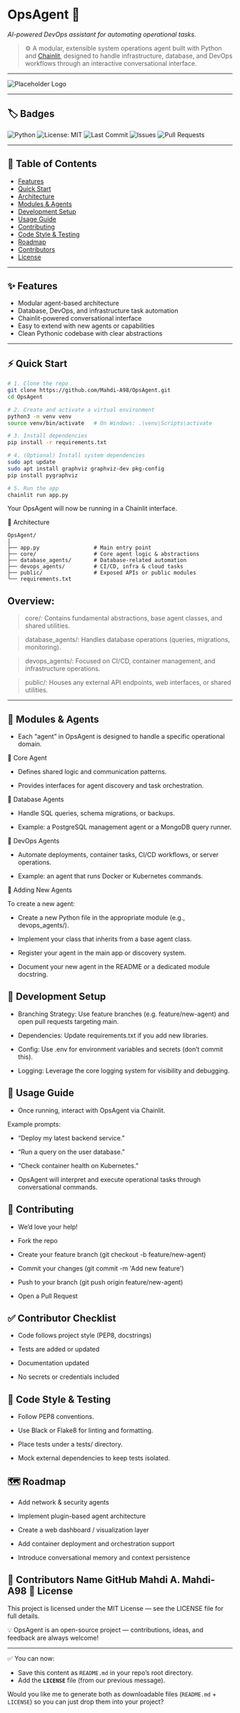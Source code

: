 # OpsAgent 🚀  
*AI-powered DevOps assistant for automating operational tasks.*

> ⚙️ A modular, extensible system operations agent built with Python and [Chainlit](https://www.chainlit.io/), designed to handle infrastructure, database, and DevOps workflows through an interactive conversational interface.

---

![Placeholder Logo](https://via.placeholder.com/800x200?text=OpsAgent+Logo+Coming+Soon)

---

## 🏷️ Badges

![Python](https://img.shields.io/badge/Python-3.10%2B-blue)
![License: MIT](https://img.shields.io/badge/License-MIT-green.svg)
![Last Commit](https://img.shields.io/github/last-commit/Mahdi-A98/OpsAgent)
![Issues](https://img.shields.io/github/issues/Mahdi-A98/OpsAgent)
![Pull Requests](https://img.shields.io/github/issues-pr/Mahdi-A98/OpsAgent)

---

## 📘 Table of Contents
- [Features](#features)
- [Quick Start](#quick-start)
- [Architecture](#architecture)
- [Modules & Agents](#modules--agents)
- [Development Setup](#development-setup)
- [Usage Guide](#usage-guide)
- [Contributing](#contributing)
- [Code Style & Testing](#code-style--testing)
- [Roadmap](#roadmap)
- [Contributors](#contributors)
- [License](#license)

---

## ✨ Features

- Modular agent-based architecture  
- Database, DevOps, and infrastructure task automation  
- Chainlit-powered conversational interface  
- Easy to extend with new agents or capabilities  
- Clean Pythonic codebase with clear abstractions  

---

## ⚡ Quick Start

```bash
# 1. Clone the repo
git clone https://github.com/Mahdi-A98/OpsAgent.git
cd OpsAgent

# 2. Create and activate a virtual environment
python3 -m venv venv
source venv/bin/activate   # On Windows: .\venv\Scripts\activate

# 3. Install dependencies
pip install -r requirements.txt

# 4. (Optional) Install system dependencies
sudo apt update
sudo apt install graphviz graphviz-dev pkg-config
pip install pygraphviz

# 5. Run the app
chainlit run app.py
```

Your OpsAgent will now be running in a Chainlit interface.

🧩 Architecture
```
OpsAgent/
│
├── app.py                 # Main entry point
├── core/                  # Core agent logic & abstractions
├── database_agents/       # Database-related automation
├── devops_agents/         # CI/CD, infra & cloud tasks
├── public/                # Exposed APIs or public modules
└── requirements.txt
```

Overview:
---
> core/: Contains fundamental abstractions, base agent classes, and shared utilities.

>database_agents/: Handles database operations (queries, migrations, monitoring).

>devops_agents/: Focused on CI/CD, container management, and infrastructure operations.

>public/: Houses any external API endpoints, web interfaces, or shared utilities.
---

🧠 Modules & Agents
---
- Each “agent” in OpsAgent is designed to handle a specific operational domain.

🔹 Core Agent

- Defines shared logic and communication patterns.

- Provides interfaces for agent discovery and task orchestration.

🔹 Database Agents

- Handle SQL queries, schema migrations, or backups.

- Example: a PostgreSQL management agent or a MongoDB query runner.

🔹 DevOps Agents

- Automate deployments, container tasks, CI/CD workflows, or server operations.

- Example: an agent that runs Docker or Kubernetes commands.

🔹 Adding New Agents

To create a new agent:

- Create a new Python file in the appropriate module (e.g., devops_agents/).

- Implement your class that inherits from a base agent class.

- Register your agent in the main app or discovery system.

- Document your new agent in the README or a dedicated module docstring.

## 🧰 Development Setup

- Branching Strategy: Use feature branches (e.g. feature/new-agent) and open pull requests targeting main.

- Dependencies: Update requirements.txt if you add new libraries.

- Config: Use .env for environment variables and secrets (don’t commit this).

- Logging: Leverage the core logging system for visibility and debugging.

## 💬 Usage Guide

- Once running, interact with OpsAgent via Chainlit.

Example prompts:

-  “Deploy my latest backend service.”

- “Run a query on the user database.”

- “Check container health on Kubernetes.”

- OpsAgent will interpret and execute operational tasks through conversational commands.

## 🤝 Contributing

- We’d love your help!

- Fork the repo

- Create your feature branch (git checkout -b feature/new-agent)

- Commit your changes (git commit -m 'Add new feature')

- Push to your branch (git push origin feature/new-agent)

- Open a Pull Request

## ✅ Contributor Checklist

 - Code follows project style (PEP8, docstrings)

 - Tests are added or updated

 - Documentation updated

 - No secrets or credentials included

## 🧪 Code Style & Testing

- Follow PEP8 conventions.

- Use Black or Flake8 for linting and formatting.

- Place tests under a tests/ directory.

- Mock external dependencies to keep tests isolated.

## 🗺️ Roadmap

 - Add network & security agents

 - Implement plugin-based agent architecture

 - Create a web dashboard / visualization layer

 - Add container deployment and orchestration support

 - Introduce conversational memory and context persistence

👥 Contributors
Name	GitHub
Mahdi A.	Mahdi-A98
📄 License
---
This project is licensed under the MIT License — see the LICENSE
 file for full details.

💡 OpsAgent is an open-source project — contributions, ideas, and feedback are always welcome!


---

✅ You can now:  
- Save this content as `README.md` in your repo’s root directory.  
- Add the **`LICENSE`** file (from our previous message).  

Would you like me to generate both as downloadable files (`README.md` + `LICENSE`) so you can just drop them into your project?
